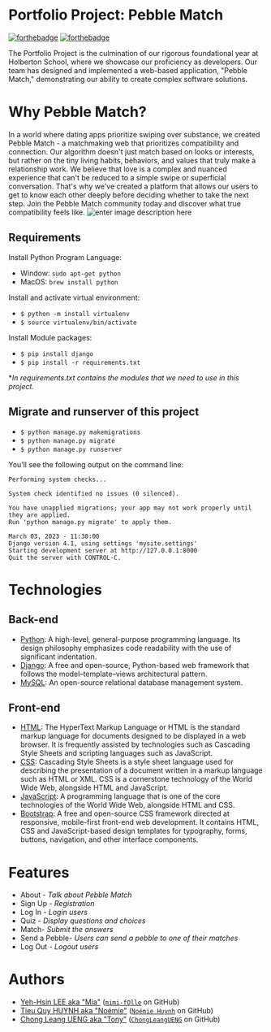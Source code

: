 ﻿<h1> Portfolio Project: Pebble Match </h1>

 [![forthebadge](https://camo.githubusercontent.com/7998890254268d8ed476c9f66d3fa59d21dd354d2090036083c82af4cda2a0eb/68747470733a2f2f666f7274686562616467652e636f6d2f696d616765732f6261646765732f6275696c742d776974682d6c6f76652e737667)](https://forthebadge.com/)  [![forthebadge](https://forthebadge.com/images/badges/powered-by-coffee.svg)](https://forthebadge.com)

The Portfolio Project is the culmination of our rigorous foundational year at Holberton School, where we showcase our proficiency as developers.
Our team has designed and implemented a web-based application, "Pebble Match," demonstrating our ability to create complex software solutions.

# [](https://github.com/mimi-fOlle/Project_Pebble_Match#what-is-pebble-match)Why Pebble Match?
In a world where dating apps prioritize swiping over substance, we created Pebble Match - a matchmaking web that prioritizes compatibility and connection. 
Our algorithm doesn't just match based on looks or interests, but rather on the tiny living habits, behaviors, and values that truly make a relationship work. We believe that love is a complex and nuanced experience that can't be reduced to a simple swipe or superficial conversation. That's why we've created a platform that allows our users to get to know each other deeply before deciding whether to take the next step. 
Join the Pebble Match community today and discover what true compatibility feels like.
![enter image description here](https://user-images.githubusercontent.com/105150447/222259831-c002966c-93ce-414b-ad77-8fd3f3aac00b.png)

## [](https://github.com/mimi-fOlle/Project_Pebble_Match#requirements)Requirements

Install Python Program Language:

-   Window:  `sudo apt-get python`
-   MacOS:  `brew install python`

Install and activate virtual environment:

-   `$ python -m install virtualenv`
-   `$ source virtualenv/bin/activate`

Install Module packages:

-   `$ pip install django`
-   `$ pip install -r requirements.txt`

*_In requirements.txt contains the modules that we need to use in this project._



## [](https://github.com/mimi-fOlle/Project_Pebble_Match#migrate-and-runserver-of-this-project)Migrate and runserver of this project

-   `$ python manage.py makemigrations`
-   `$ python manage.py migrate`
-   `$ python manage.py runserver`

You’ll see the following output on the command line:

```
Performing system checks...

System check identified no issues (0 silenced).

You have unapplied migrations; your app may not work properly until they are applied.
Run 'python manage.py migrate' to apply them.

March 03, 2023 - 11:30:00
Django version 4.1, using settings 'mysite.settings'
Starting development server at http://127.0.0.1:8000
Quit the server with CONTROL-C.

```

# [](https://github.com/mimi-fOlle/Project_Pebble_Match#we-made-with)Technologies

## [](https://github.com/mimi-fOlle/Project_Pebble_Match#back-end)Back-end

-   [Python](https://www.python.org/): A high-level, general-purpose programming language. Its design philosophy emphasizes code readability with the use of significant indentation.
-   [Django](https://www.djangoproject.com/): A free and open-source, Python-based web framework that follows the model–template–views architectural pattern.
-   [MySQL](https://www.mysql.com/): An open-source relational database management system. 

## [](https://github.com/mimi-fOlle/Project_Pebble_Match#front-end)Front-end

-   [HTML](https://developer.mozilla.org/en-US/docs/Web/HTML): The HyperText Markup Language or HTML is the standard markup language for documents designed to be displayed in a web browser. It is frequently assisted by technologies such as Cascading Style Sheets and scripting languages such as JavaScript.
-   [CSS](https://developer.mozilla.org/en-US/docs/Web/CSS): Cascading Style Sheets is a style sheet language used for describing the presentation of a document written in a markup language such as HTML or XML. CSS is a cornerstone technology of the World Wide Web, alongside HTML and JavaScript.
-   [JavaScript](https://www.javascripttutorial.net/): A programming language that is one of the core technologies of the World Wide Web, alongside HTML and CSS.
-   [Bootstrap](https://getbootstrap.com/): A free and open-source CSS framework directed at responsive, mobile-first front-end web development. It contains HTML, CSS and JavaScript-based design templates for typography, forms, buttons, navigation, and other interface components.

# [](https://github.com/mimi-fOlle/Project_Pebble_Match#features)Features

 - About - *Talk about Pebble Match*
 - Sign Up - *Registration*
 - Log In - *Login users*
 - Quiz - *Display questions and choices*
 - Match- *Submit the answers*
 - Send a Pebble- *Users can send a pebble to one of their matches*
 - Log Out - *Logout users*

# [](https://github.com/mimi-fOlle/Project_Pebble_Match#authors)Authors

-   [Yeh-Hsin LEE aka "Mia"](https://www.linkedin.com/in/yeh-hsin-lee-74922a23b/)  ([`mimi-fOlle`](https://github.com/mimi-fOlle)  on GitHub)
-   [Tieu Quy HUYNH aka "Noémie"](https://www.linkedin.com/in/noemiehuynh/)  ([`Noémie Huynh`](https://github.com/noemiepham)  on GitHub)
-   [Chong Leang UENG aka "Tony"](https://www.linkedin.com/in/chongleangueng/)  ([`ChongLeangUENG`](https://github.com/ChongLeangUENG)  on GitHub)
